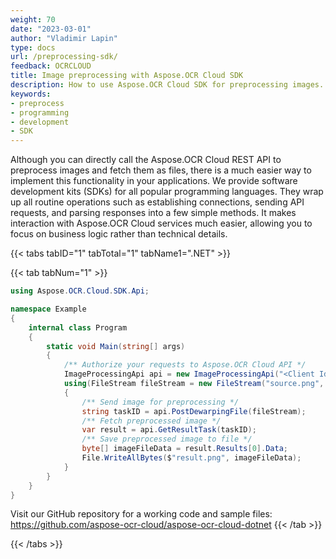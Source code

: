 ```yaml
---
weight: 70
date: "2023-03-01"
author: "Vladimir Lapin"
type: docs
url: /preprocessing-sdk/
feedback: OCRCLOUD
title: Image preprocessing with Aspose.OCR Cloud SDK
description: How to use Aspose.OCR Cloud SDK for preprocessing images.
keywords:
- preprocess
- programming
- development
- SDK
---
```


Although you can directly call the Aspose.OCR Cloud REST API to preprocess images and fetch them as files, there is a much easier way to implement this functionality in your applications. We provide software development kits (SDKs) for all popular programming languages. They wrap up all routine operations such as establishing connections, sending API requests, and parsing responses into a few simple methods. It makes interaction with Aspose.OCR Cloud services much easier, allowing you to focus on business logic rather than technical details.

{{< tabs tabID="1" tabTotal="1" tabName1=".NET" >}}

{{< tab tabNum="1" >}}
```csharp
using Aspose.OCR.Cloud.SDK.Api;

namespace Example
{
	internal class Program
	{
		static void Main(string[] args)
		{
			/** Authorize your requests to Aspose.OCR Cloud API */
			ImageProcessingApi api = new ImageProcessingApi("<Client Id>", "<Client Secret>");
			using(FileStream fileStream = new FileStream("source.png", FileMode.Open, FileAccess.Read))
			{
				/** Send image for preprocessing */
				string taskID = api.PostDewarpingFile(fileStream);
				/** Fetch preprocessed image */
				var result = api.GetResultTask(taskID);
				/** Save preprocessed image to file */
				byte[] imageFileData = result.Results[0].Data;
				File.WriteAllBytes($"result.png", imageFileData);
			}
		}
	}
}
```

Visit our GitHub repository for a working code and sample files: https://github.com/aspose-ocr-cloud/aspose-ocr-cloud-dotnet
{{< /tab >}}

{{< /tabs >}}
